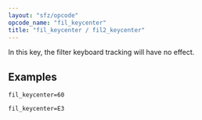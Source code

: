 ```yaml
---
layout: "sfz/opcode"
opcode_name: "fil_keycenter"
title: "fil_keycenter / fil2_keycenter"
---
```

In this key, the filter keyboard tracking will have no effect.

## Examples

```
fil_keycenter=60

fil_keycenter=E3
```
